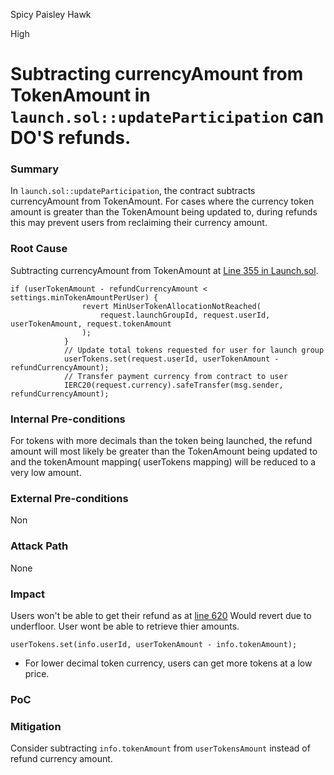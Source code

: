 Spicy Paisley Hawk

High

# Subtracting currencyAmount from TokenAmount in `launch.sol::updateParticipation` can DO'S refunds.

### Summary

In `launch.sol::updateParticipation`, the contract subtracts currencyAmount from TokenAmount. For cases where the currency token amount is greater than the TokenAmount being updated to, during refunds this may prevent users from reclaiming their currency amount.

### Root Cause

Subtracting currencyAmount from TokenAmount at [Line 355 in Launch.sol](https://github.com/sherlock-audit/2025-02-rova/blob/main/rova-contracts/src/Launch.sol#L355).

```solidity
if (userTokenAmount - refundCurrencyAmount < settings.minTokenAmountPerUser) {
                revert MinUserTokenAllocationNotReached(
                    request.launchGroupId, request.userId, userTokenAmount, request.tokenAmount
                );
            }
            // Update total tokens requested for user for launch group
            userTokens.set(request.userId, userTokenAmount - refundCurrencyAmount);
            // Transfer payment currency from contract to user
            IERC20(request.currency).safeTransfer(msg.sender, refundCurrencyAmount);
```

### Internal Pre-conditions

For tokens with more decimals than the token being launched, the refund amount will most likely be greater than the TokenAmount being updated to and the tokenAmount mapping( userTokens mapping) will be reduced to a very low amount.

### External Pre-conditions

 Non

### Attack Path

None

### Impact

Users won't be able to get their refund as at [line 620](https://github.com/sherlock-audit/2025-02-rova/blob/main/rova-contracts/src/Launch.sol#L620) Would revert due to underfloor. User wont be able to retrieve thier amounts.

```solidity
userTokens.set(info.userId, userTokenAmount - info.tokenAmount);
```

- For lower decimal token currency, users can get more tokens at a low price.

### PoC



### Mitigation

Consider subtracting `info.tokenAmount` from `userTokensAmount` instead of refund currency amount.